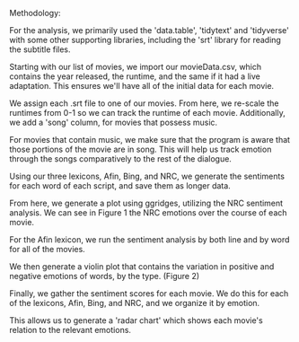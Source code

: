 Methodology:

For the analysis, we primarily used the 'data.table', 'tidytext' and 'tidyverse' with some other supporting libraries, including the 'srt' library for reading the subtitle files.

Starting with our list of movies, we import our movieData.csv, which contains the year released, the runtime, and the same if it had a live adaptation. This ensures we'll have all of the initial data for each movie.

We assign each .srt file to one of our movies. From here, we re-scale the runtimes from 0-1 so we can track the runtime of each movie.  Additionally, we add a 'song' column, for movies that possess music.

For movies that contain music, we make sure that the program is aware that those portions of the movie are in song. This will help us track emotion through the songs comparatively to the rest of the dialogue.

Using our three lexicons, Afin, Bing, and NRC, we generate the sentiments for each word of each script, and save them as longer data.

From here, we generate a plot using ggridges, utilizing the NRC sentiment analysis. We can see in Figure 1 the NRC emotions over the course of each movie.

For the Afin lexicon, we run the sentiment analysis by both line and by word for all of the movies. 

We then generate a violin plot that contains the variation in positive and negative emotions of words, by the type. (Figure 2)

Finally, we gather the sentiment scores for each movie. We do this for each of the lexicons, Afin, Bing, and NRC, and we organize it by emotion.

This allows us to generate a 'radar chart' which shows each movie's relation to the relevant emotions.



